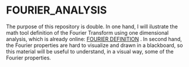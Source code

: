 # FOURIER_ANALYSIS
The purpose of this repository is double. In one hand, I will ilustrate the math tool definition of the Fourier Transform using one dimensional analysis, which is already online: [FOURIER DEFINITION](https://github.com/LopezBanos/FOURIER_ANALYSIS/blob/main/FOURIER%20ANALYSIS%20IN%20ONE%20DIMENSION.ipynb)
. In second hand, the Fourier properties are hard to visualize and drawn in a blackboard, so this material will be useful to understand, in a visual way, some of the Fourier properties.
